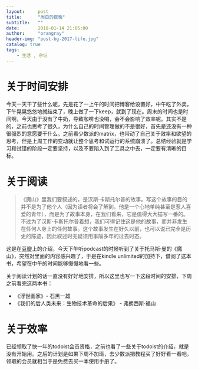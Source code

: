 ```yaml
---
layout:     post
title:      "周日的夜晚"
subtitle:   ""
date:       2018-01-14 21:05:00
author:     "orangray"
header-img: "post-bg-2017-life.jpg"
catalog: true
tags:
    - 生活 , 杂记
---
```



# 关于时间安排

今天一天干了些什么呢，先是花了一上午的时间把博客给设置好，中午吃了外卖，下午晃晃悠悠地就结束了，晚上做了一下keep，就到了现在。周末的时间也是时间啊，今天由于没有了牛奶，导致咖啡也没喝，会不会影响了效率呢。其实不是的，之前也思考了很久，为什么自己的时间管理做的不是很好，首先是还没有一种很强烈的意愿要干什么。之前看少数派的matrix，也带动了自己关于效率和欲望的思考，但是上周工作的变动就让整个思考和试运行的系统崩溃了。总结经验就是学习和试错的阶段一定要坚持，以及不要陷入到了工具之中去，一定要有清晰的目标。

# 关于阅读

> 《魔山》里我们要叙述的，是汉斯·卡斯托尔普的故事。写这个故事的目的并不是为了他个人（因为读者将会了解到，他是一个心地单纯甚至是惹人喜爱的青年），而是为了故事本身，在我们看来，它是值得大大描写一番的。不过为了汉斯·卡斯托尔普着想，我们可得记住这是他的故事，而并非发生在任何人身上的任何故事。这个故事发生在好久以前，也可以说已完全是历史的陈迹，因此叙述时无疑须用事隔多年的过去时态。

这是在[豆瓣](https://book.douban.com/subject/2050779/)上的介绍，今天下午听podcast的时候听到了关于托马斯·曼的《魔山》，突然对里面的内容感兴趣了，于是在kindle unlimited的加持下，借阅了这本书，希望在中午的时间能够慢慢地看一些。

关于阅读计划的话一直没有好好地安排，所以这里也写一下这段时间的安排，下周之前看完这两本书：
- 《浮世画家》- 石黑一雄
- 《我们的后人类未来：生物技术革命的后果》 - 弗朗西斯·福山

# 关于效率


已经领取了快一年的todoist会员资格，之前也看了一些关于todoist的介绍，就是没有开始用。之后的计划是如果下周不加班，去少数派把教程买了好好看一看吧。领取的会员就相当于是免费去买一本使用手册了。

